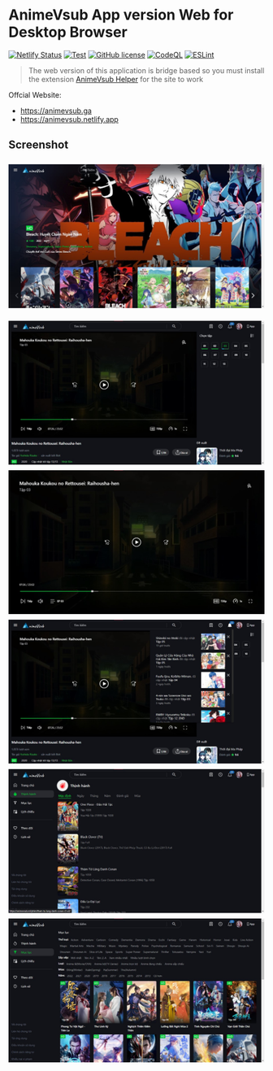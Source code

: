 # AnimeVsub App version Web for Desktop Browser

[![Netlify Status](https://api.netlify.com/api/v1/badges/8d283f4d-ec6c-4fdd-af55-472118515914/deploy-status)](https://app.netlify.com/sites/animevsub/deploys) [![Test](https://github.com/anime-vsub/desktop-web/actions/workflows/test.yml/badge.svg)](https://github.com/anime-vsub/desktop-web/actions/workflows/test.yml) [![GitHub license](https://img.shields.io/github/license/anime-vsub/app)](https://github.com/anime-vsub/desktop-web/blob/main/LICENSE) [![CodeQL](https://github.com/anime-vsub/desktop-web/actions/workflows/codeql.yml/badge.svg)](https://github.com/anime-vsub/desktop-web/actions/workflows/codeql.yml) [![ESLint](https://github.com/anime-vsub/desktop-web/actions/workflows/eslint.yml/badge.svg)](https://github.com/anime-vsub/desktop-web/actions/workflows/eslint.yml)

> The web version of this application is bridge based so you must install the extension [AnimeVsub Helper](https://github.com/anime-vsub/extension-animevsub-helper) for the site to work

Offcial Website:

- https://animevsub.ga
- https://animevsub.netlify.app

## Screenshot

<!--screenshot--><a href="./meta/screenshoots/2022-11-02 105058.jpeg"><img src="./meta/screenshoots/2022-11-02 105058.jpeg" style="margin-top: 8px"></a>

<a href="./meta/screenshoots/2022-11-02 150257.jpeg"><img src="./meta/screenshoots/2022-11-02 150257.jpeg" style="margin-top: 8px"></a>
<a href="./meta/screenshoots/2022-11-02 150331.jpeg"><img src="./meta/screenshoots/2022-11-02 150331.jpeg" style="margin-top: 8px"></a>
<a href="./meta/screenshoots/2022-11-02 150406.jpeg"><img src="./meta/screenshoots/2022-11-02 150406.jpeg" style="margin-top: 8px"></a>
<a href="./meta/screenshoots/2022-11-02 150545.jpeg"><img src="./meta/screenshoots/2022-11-02 150545.jpeg" style="margin-top: 8px"></a>
<a href="./meta/screenshoots/2022-11-02 150627.jpeg"><img src="./meta/screenshoots/2022-11-02 150627.jpeg" style="margin-top: 8px"></a>

<!--/screenshot-->
